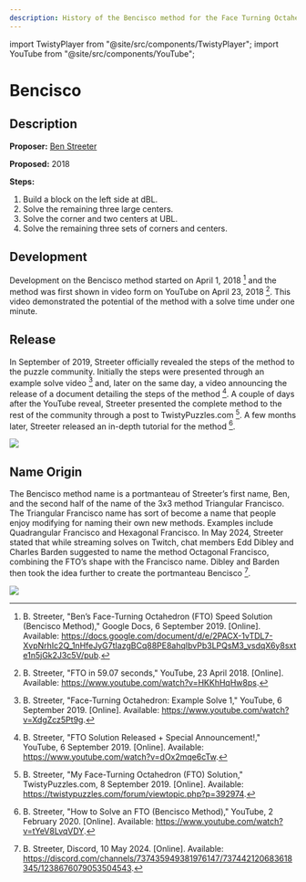 ```yaml
---
description: History of the Bencisco method for the Face Turning Octahedron (FTO).
---
```


import TwistyPlayer from "@site/src/components/TwistyPlayer";
import YouTube from "@site/src/components/YouTube";

# Bencisco

<TwistyPlayer
 puzzle="fto"
 experimentalStickeringMaskOrbits="C4RNER:-I-I-I,CENTERS:I-I----------------II-II,EDGES:------------"
 controlPanel="none"
 cameraLatitude={35}
 cameraLongitude={0}
/>

## Description

**Proposer:** [Ben Streeter](CubingContributors/MethodDevelopers.md#streeter-ben)

**Proposed:** 2018

**Steps:**

1. Build a block on the left side at dBL.
2. Solve the remaining three large centers.
3. Solve the corner and two centers at UBL.
4. Solve the remaining three sets of corners and centers.

## Development

Development on the Bencisco method started on April 1, 2018 [^streeter-2019-1] and the method was first shown in video form on YouTube on April 23, 2018 [^streeter-2018]. This video demonstrated the potential of the method with a solve time under one minute.

<YouTube embedId="HKKhHqHw8ps" />

## Release

In September of 2019, Streeter officially revealed the steps of the method to the puzzle community. Initially the steps were presented through an example solve video [^streeter-2019-2] and, later on the same day, a video announcing the release of a document detailing the steps of the method [^streeter-2019-3]. A couple of days after the YouTube reveal, Streeter presented the complete method to the rest of the community through a post to TwistyPuzzles.com [^streeter-2019-4]. A few months later, Streeter released an in-depth tutorial for the method [^streeter-2020].

<YouTube embedId="XdgZcz5Pt9g" />
<YouTube embedId="dOx2mqe6cTw" />

![](img/Bencisco/Streeter1.png)

<YouTube embedId="tYeV8LvqVDY" />

## Name Origin

The Bencisco method name is a portmanteau of Streeter’s first name, Ben, and the second half of the name of the 3x3 method Triangular Francisco. The Triangular Francisco name has sort of become a name that people enjoy modifying for naming their own new methods. Examples include Quadrangular Francisco and Hexagonal Francisco. In May 2024, Streeter stated that while streaming solves on Twitch, chat members Edd Dibley and Charles Barden suggested to name the method Octagonal Francisco, combining the FTO’s shape with the Francisco name. Dibley and Barden then took the idea further to create the portmanteau Bencisco [^streeter-2024].

![](img/Bencisco/NameOrigin.png)

[^streeter-2019-1]: B. Streeter, "Ben’s Face-Turning Octahedron (FTO) Speed Solution (Bencisco Method)," Google Docs, 6 September 2019. [Online]. Available: https://docs.google.com/document/d/e/2PACX-1vTDL7-XvpNrhIc2Q_1nHfeJyG7tIazgBCq88PE8ahqIbvPb3LPQsM3_vsdqX6y8sxte1n5jGk2J3c5V/pub.
[^streeter-2018]: B. Streeter, "FTO in 59.07 seconds," YouTube, 23 April 2018. [Online]. Available: https://www.youtube.com/watch?v=HKKhHqHw8ps.
[^streeter-2019-2]: B. Streeter, "Face-Turning Octahedron: Example Solve 1," YouTube, 6 September 2019. [Online]. Available: https://www.youtube.com/watch?v=XdgZcz5Pt9g.
[^streeter-2019-3]: B. Streeter, "FTO Solution Released + Special Announcement!," YouTube, 6 September 2019. [Online]. Available: https://www.youtube.com/watch?v=dOx2mqe6cTw.
[^streeter-2019-4]: B. Streeter, "My Face-Turning Octahedron (FTO) Solution," TwistyPuzzles.com, 8 September 2019. [Online]. Available: https://twistypuzzles.com/forum/viewtopic.php?p=392974.
[^streeter-2020]: B. Streeter, "How to Solve an FTO (Bencisco Method)," YouTube, 2 February 2020. [Online]. Available: https://www.youtube.com/watch?v=tYeV8LvqVDY.
[^streeter-2024]: B. Streeter, Discord, 10 May 2024. [Online]. Available: https://discord.com/channels/737435949381976147/737442120683618345/1238676079053504543.
